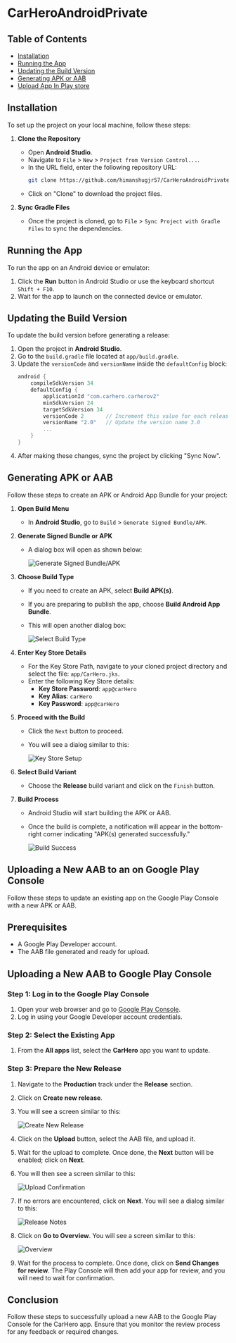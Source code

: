 # CarHeroAndroidPrivate

## Table of Contents
- [Installation](#installation)
- [Running the App](#running-the-app)
- [Updating the Build Version](#updating-the-build-version)
- [Generating APK or AAB](#generating-apk-or-aab)
- [Upload App In Play store](#uploading-a-new-aab-to-an-on-google-play-console)

## Installation

To set up the project on your local machine, follow these steps:

1. **Clone the Repository**
   - Open **Android Studio**.
   - Navigate to `File` > `New` > `Project from Version Control...`.
   - In the URL field, enter the following repository URL:
     ```bash
     git clone https://github.com/himanshugjr57/CarHeroAndroidPrivate.git
     ```
   - Click on "Clone" to download the project files.

2. **Sync Gradle Files**
   - Once the project is cloned, go to `File` > `Sync Project with Gradle Files` to sync the dependencies.

## Running the App

To run the app on an Android device or emulator:

1. Click the **Run** button in Android Studio or use the keyboard shortcut `Shift + F10`.
2. Wait for the app to launch on the connected device or emulator.

## Updating the Build Version

To update the build version before generating a release:

1. Open the project in **Android Studio**.
2. Go to the `build.gradle` file located at `app/build.gradle`.
3. Update the `versionCode` and `versionName` inside the `defaultConfig` block:
   ```kotlin
   android {
       compileSdkVersion 34
       defaultConfig {
           applicationId "com.carhero.carherov2"
           minSdkVersion 24
           targetSdkVersion 34
           versionCode 2       // Increment this value for each release 3
           versionName "2.0"   // Update the version name 3.0
           ...
       }
   }

4. After making these changes, sync the project by clicking "Sync Now".


## Generating APK or AAB

Follow these steps to create an APK or Android App Bundle for your project:

1. **Open Build Menu**
   - In **Android Studio**, go to `Build` > `Generate Signed Bundle/APK`.

2. **Generate Signed Bundle or APK**
   - A dialog box will open as shown below:

     ![Generate Signed Bundle/APK](https://github.com/user-attachments/assets/937a965f-5632-4e4b-90da-515831057eb8)

3. **Choose Build Type**
   - If you need to create an APK, select **Build APK(s)**.
   - If you are preparing to publish the app, choose **Build Android App Bundle**.
   - This will open another dialog box:

     ![Select Build Type](https://github.com/user-attachments/assets/6bb7c02c-0885-4e5d-9400-67a0490e57f0)

4. **Enter Key Store Details**
   - For the Key Store Path, navigate to your cloned project directory and select the file: `app/CarHero.jks`.
   - Enter the following Key Store details:
     - **Key Store Password**: `app@carHero`
     - **Key Alias**: `carHero`
     - **Key Password**: `app@carHero`

5. **Proceed with the Build**
   - Click the `Next` button to proceed.
   - You will see a dialog similar to this:

     ![Key Store Setup](https://github.com/user-attachments/assets/d73c84ea-29e6-4429-a2dc-6569fc5b6b7b)

6. **Select Build Variant**
   - Choose the **Release** build variant and click on the `Finish` button.

7. **Build Process**
   - Android Studio will start building the APK or AAB.
   - Once the build is complete, a notification will appear in the bottom-right corner indicating "APK(s) generated successfully."

     ![Build Success](https://github.com/user-attachments/assets/5ce15cbf-0135-42e4-8fd0-6490b14df327)


## Uploading a New AAB to an on Google Play Console

Follow these steps to update an existing app on the Google Play Console with a new APK or AAB.

## Prerequisites

- A Google Play Developer account.
- The AAB file generated and ready for upload.

## Uploading a New AAB to Google Play Console

### Step 1: Log in to the Google Play Console

1. Open your web browser and go to [Google Play Console](https://play.google.com/console).
2. Log in using your Google Developer account credentials.

### Step 2: Select the Existing App

1. From the **All apps** list, select the **CarHero** app you want to update.

### Step 3: Prepare the New Release

1. Navigate to the **Production** track under the **Release** section.
2. Click on **Create new release**.
3. You will see a screen similar to this:

      ![Create New Release](https://github.com/user-attachments/assets/909c01a5-7bbc-4065-b12e-3e400ac7e595)

4. Click on the **Upload** button, select the AAB file, and upload it.
5. Wait for the upload to complete. Once done, the **Next** button will be enabled; click on **Next**.
6. You will then see a screen similar to this:

      ![Upload Confirmation](https://github.com/user-attachments/assets/e3085f7a-70ec-457b-bc59-b623efea1e34)
   
7. If no errors are encountered, click on **Next**. You will see a dialog similar to this:

   ![Release Notes](https://github.com/user-attachments/assets/942292f5-28d3-495f-950e-570768d91dcb)

8. Click on **Go to Overview**. You will see a screen similar to this:

   ![Overview](https://github.com/user-attachments/assets/388c1b14-8ff6-4f86-8e32-ab701e17315f)

9. Wait for the process to complete. Once done, click on **Send Changes for review**. The Play Console will then add your app for review, and you will need to wait for confirmation.

## Conclusion

Follow these steps to successfully upload a new AAB to the Google Play Console for the CarHero app. Ensure that you monitor the review process for any feedback or required changes.


